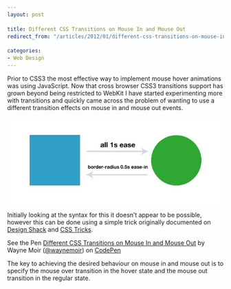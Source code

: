 ```yaml
---
layout: post

title: Different CSS Transitions on Mouse In and Mouse Out
redirect_from: "/articles/2012/01/different-css-transitions-on-mouse-in-and-mouse-out/"

categories:
- Web Design
---
```


Prior to CSS3 the most effective way to implement mouse hover animations was using JavaScript. Now that cross browser CSS3 transitions support has grown beyond being restricted to WebKit I have started experimenting more with transitions and quickly came across the problem of wanting to use a different transition effects on mouse in and mouse out events.

![Mouse in and out transition](/img/content/vary-transition-on-mouse-in-out.jpg)

Initially looking at the syntax for this it doesn’t appear to be possible, however this can be done using a simple trick originally documented on [Design Shack](http://www.designshack.net/articles/css/mastering-mouse-enter-and-exit-events-with-css-transitions/) and [CSS Tricks](http://css-tricks.com/different-transitions-for-hover-on-hover-off/).

<p data-height="300" data-theme-id="2540" data-slug-hash="tmCAi" data-user="waynemoir" data-default-tab="result" class='codepen'>See the Pen <a href='http://codepen.io/waynemoir/pen/tmCAi'>Different CSS Transitions on Mouse In and Mouse Out</a> by Wayne Moir (<a href='http://codepen.io/waynemoir'>@waynemoir</a>) on <a href='http://codepen.io'>CodePen</a></p>
<script async src="//codepen.io/assets/embed/ei.js"></script>

The key to achieving the desired behaviour on mouse in and mouse out is to specify the mouse over transition in the hover state and the mouse out transition in the regular state.